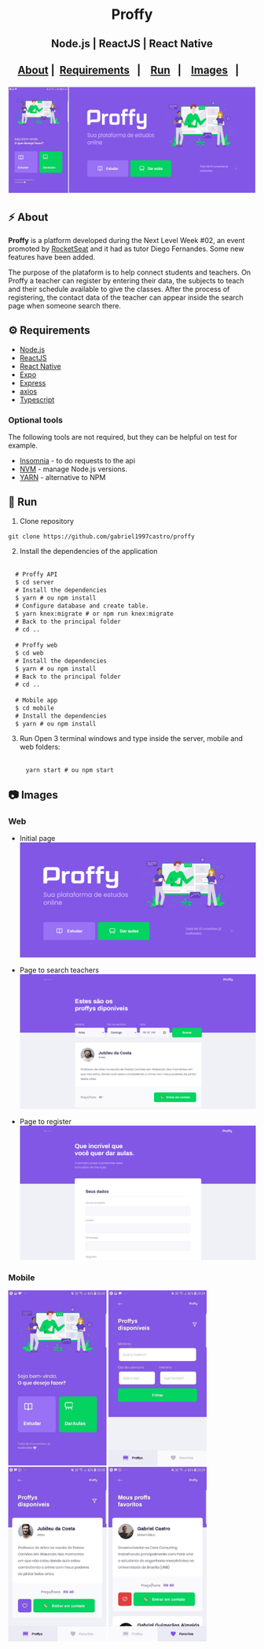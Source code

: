<h1 align="center">
     Proffy
</h1>
<h2 align="center"> Node.js | ReactJS | React Native <h2>
<p align="center">
  <a href="#zap-about">About</a>&nbsp;|&nbsp;
  <a href="#gear-requerements">Requirements</a>&nbsp;&nbsp;&nbsp;|&nbsp;&nbsp;&nbsp;
  <a href="#rocket-run">Run</a>&nbsp;&nbsp;&nbsp;|&nbsp;&nbsp;&nbsp;
  <a href="#camera-images">Images</a>&nbsp;&nbsp;&nbsp;|&nbsp;&nbsp;&nbsp;
</p>
 
![Proffy](https://github.com/gabriel1997castro/proffy/blob/master/assets/cover.PNG?raw=true)

## :zap: About

**Proffy** is a platform developed during the Next Level Week #02, an event promoted by [RocketSeat](https://rocketseat.com.br/) and it had as tutor Diego Fernandes.
Some new features have been added.

The purpose of the plataform is to help connect students and teachers. 
On Proffy a teacher can register by entering their data, the subjects to teach and their schedule available to give the classes.
After the process of registering, the contact data of the teacher can appear inside the search page when someone search there.


## :gear: Requirements

-  [Node.js](https://nodejs.org/en/)
-  [ReactJS](https://reactjs.org/)
-  [React Native](http://facebook.github.io/react-native/)
-  [Expo](https://expo.io/)
-  [Express](https://expressjs.com/)
-  [axios](https://github.com/axios/axios)
-  [Typescript](https://www.typescriptlang.org/)

### Optional tools
The following tools are not required, but they can be helpful on test for example.
- [Insomnia](https://insomnia.rest/) - to do requests to the api
- [NVM](https://github.com/nvm-sh/nvm) - manage Node.js versions.
- [YARN](https://yarnpkg.com/) - alternative to NPM

## :rocket: Run
1. Clone repository

<pre><code>git clone https://github.com/gabriel1997castro/proffy</code></pre>

2. Install the dependencies of the application

<pre><code>
  # Proffy API
  $ cd server
  # Install the dependencies
  $ yarn # ou npm install
  # Configure database and create table.
  $ yarn knex:migrate # or npm run knex:migrate
  # Back to the principal folder
  # cd ..
  
  # Proffy web
  $ cd web
  # Install the dependencies
  $ yarn # ou npm install
  # Back to the principal folder
  # cd ..

  # Mobile app
  $ cd mobile
  # Install the dependencies
  $ yarn # ou npm install
</code></pre>

3. Run
     Open 3 terminal windows and type inside the server, mobile and web folders:
<pre><code>
     yarn start # ou npm start
</code></pre>

## :camera: Images

### Web

* Initial page
![Proffy initial page](https://github.com/gabriel1997castro/proffy/blob/master/assets/web1.PNG?raw=true)


* Page to search teachers
![Search](https://github.com/gabriel1997castro/proffy/blob/master/assets/web2.PNG?raw=true)


* Page to register
![Registering page](https://github.com/gabriel1997castro/proffy/blob/master/assets/web3.PNG?raw=true)

### Mobile
<div class="display=flex; justify-content=space-between;">
     <img src="./assets/mobile1.jpg" alt="Tela inicial" width="200" />
     <img src="./assets/mobile2.jpg" alt="Tela de pesquisa" width="200" />
     <img src="./assets/mobile3.jpg" alt="Professores disponíveis" width="200" />
     <img src="./assets/mobile4.jpg" alt="Professores favoritos" width="200" />
</div>


